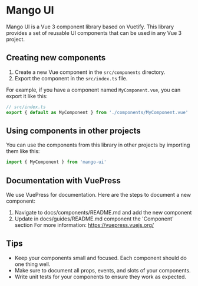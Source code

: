 # Mango UI

Mango UI is a Vue 3 component library based on Vuetify. This library provides a set of reusable UI components that can be used in any Vue 3 project.

## Creating new components

1. Create a new Vue component in the `src/components` directory.
2. Export the component in the `src/index.ts` file.

For example, if you have a component named `MyComponent.vue`, you can export it like this:

```typescript
// src/index.ts
export { default as MyComponent } from './components/MyComponent.vue'
```

## Using components in other projects
You can use the components from this library in other projects by importing them like this:
```typescript
import { MyComponent } from 'mango-ui'
```

## Documentation with VuePress
We use VuePress for documentation. Here are the steps to document a new component:
1. Navigate to docs/components/README.md and add the new component
2. Update in docs/guides/README.md component the 'Component' section
For more information: https://vuepress.vuejs.org/


## Tips
- Keep your components small and focused. Each component should do one thing well.
- Make sure to document all props, events, and slots of your components.
- Write unit tests for your components to ensure they work as expected.